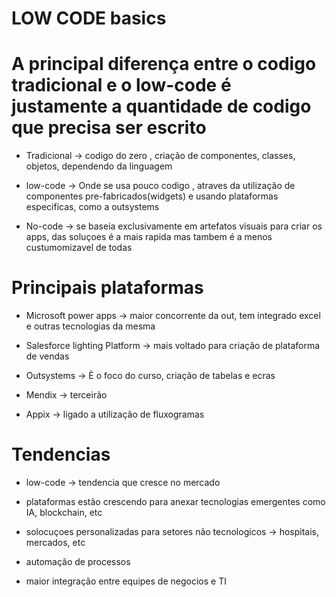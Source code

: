 # LOW CODE basics


 # A principal diferença entre o codigo tradicional e o low-code é justamente a quantidade de codigo que precisa ser escrito

  - Tradicional -> codigo do zero , criação de componentes, classes, objetos, dependendo da linguagem

  - low-code -> Onde se usa pouco codigo , atraves da utilização de componentes pre-fabricados(widgets) e usando plataformas especificas, como a outsystems

  - No-code -> se baseia exclusivamente em artefatos visuais para criar os apps, das soluçoes é a mais rapida mas tambem é a menos custumomizavel de todas

# Principais plataformas

 - Microsoft power apps -> maior concorrente da out, tem integrado excel e outras tecnologias da mesma

 - Salesforce lighting Platform -> mais voltado para criação de plataforma de vendas

 - Outsystems -> È o foco do curso, criação de tabelas e ecras

 - Mendix -> terceirão

 - Appix -> ligado a utilização de fluxogramas

 # Tendencias

  - low-code -> tendencia que cresce no mercado

  - plataformas estão crescendo para anexar tecnologias emergentes como IA, blockchain, etc

  - solocuçoes personalizadas para setores não tecnologicos -> hospitais, mercados, etc

  - automação de processos

  - maior integração entre equipes de negocios e TI